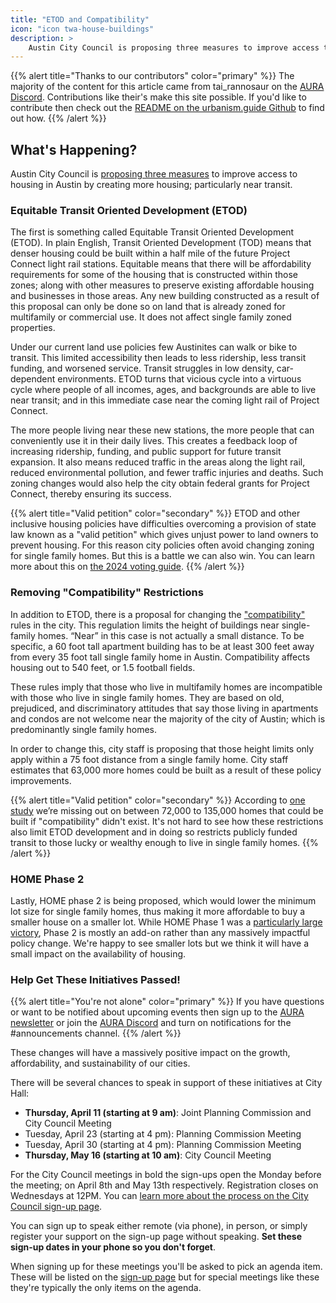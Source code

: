 ```yaml
---
title: "ETOD and Compatibility"
icon: "icon twa-house-buildings"
description: >
    Austin City Council is proposing three measures to improve access to housing in Austin by creating more housing; particularly near transit. Learn what they are and get involved to help get them passed!
---
```


{{% alert title="Thanks to our contributors" color="primary" %}}
The majority of the content for this article came from tai_rannosaur on the [AURA Discord](https://discord.gg/eQqxMV5KMq). Contributions like their's make this site possible. If you'd like to contribute then check out the [README on the urbanism.guide Github](https://github.com/zeezephyr/urbanism-guide) to find out how.
{{% /alert %}}

## What's Happening?

Austin City Council is [proposing three measures](https://speakupaustin.org/f5610) to improve access to housing in Austin by creating more housing; particularly near transit.

### Equitable Transit Oriented Development (ETOD)
The first is something called Equitable Transit Oriented Development (ETOD). In plain English, Transit Oriented Development (TOD) means that denser housing could be built within a half mile of the future Project Connect light rail stations. Equitable means that there will be affordability requirements for some of the housing that is constructed within those zones; along with other measures to preserve existing affordable housing and businesses in those areas. Any new building constructed as a result of this proposal can only be done so on land that is already zoned for multifamily or commercial use. It does not affect single family zoned properties.

Under our current land use policies few Austinites can walk or bike to transit. This limited accessibility then leads to less ridership, less transit funding, and worsened service. Transit struggles in low density, car-dependent environments. ETOD turns that vicious cycle into a virtuous cycle where people of all incomes, ages, and backgrounds are able to live near transit; and in this immediate case near the coming light rail of Project Connect.

The more people living near these new stations, the more people that can conveniently use it in their daily lives. This creates a feedback loop of increasing ridership, funding, and public support for future transit expansion. It also means reduced traffic in the areas along the light rail, reduced environmental pollution, and fewer traffic injuries and deaths. Such zoning changes would also help the city obtain federal grants for Project Connect, thereby ensuring its success.

{{% alert title="Valid petition" color="secondary" %}}
ETOD and other inclusive housing policies have difficulties overcoming a provision of state law known as a "valid petition" which gives unjust power to land owners to prevent housing. For this reason city policies often avoid changing zoning for single family homes. But this is a battle we can also win. You can learn more about this on [the 2024 voting guide](/austin/voting_guide/2024/#the-importance-of-voting).
{{% /alert %}}

### Removing "Compatibility" Restrictions

In addition to ETOD, there is a proposal for changing the ["compatibility"](/austin/housing/compatibility_restrictions) rules in the city. This regulation limits the height of buildings near single-family homes. “Near” in this case is not actually a small distance. To be specific, a 60 foot tall apartment building has to be at least 300 feet away from every 35 foot tall single family home in Austin. Compatibility affects housing out to 540 feet, or 1.5 football fields.

These rules imply that those who live in multifamily homes are incompatible with those who live in single family homes. They are based on old, prejudiced, and discriminatory attitudes that say those living in apartments and condos are not welcome near the majority of the city of Austin; which is predominantly single family homes.

In order to change this, city staff is proposing that those height limits only apply within a 75 foot distance from a single family home. City staff estimates that 63,000 more homes could be built as a result of these policy improvements.

{{% alert title="Valid petition" color="secondary" %}}
According to [one study](https://services.austintexas.gov/edims/pio/document.cfm?id=414871) we’re missing out on between 72,000 to 135,000 homes that could be built if "compatibility" didn't exist. It's not hard to see how these restrictions also limit ETOD development and in doing so restricts publicly funded transit to those lucky or wealthy enough to live in single family homes.
{{% /alert %}}

### HOME Phase 2

Lastly, HOME phase 2 is being proposed, which would lower the minimum lot size for single family homes, thus making it more affordable to buy a smaller house on a smaller lot. While HOME Phase 1 was a [particularly large victory](/austin/wins/2023/#home-options-for-middle-income-empowerment-december-7th), Phase 2 is mostly an add-on rather than any massively impactful policy change. We're happy to see smaller lots but we think it will have a small impact on the availability of housing.

### Help Get These Initiatives Passed!

{{% alert title="You're not alone" color="primary" %}}
If you have questions or want to be notified about upcoming events then sign up to the [AURA newsletter](https://aura-atx.org/subscribe/) or join the [AURA Discord](https://discord.gg/eQqxMV5KMq) and turn on notifications for the #announcements channel.
{{% /alert %}}

These changes will have a massively positive impact on the growth, affordability, and sustainability of our cities.

There will be several chances to speak in support of these initiatives at City Hall:

- **Thursday, April 11 (starting at 9 am)**: Joint Planning Commission and City Council Meeting
- Tuesday, April 23 (starting at 4 pm): Planning Commission Meeting
- Tuesday, April 30 (starting at 4 pm): Planning Commission Meeting
- **Thursday, May 16 (starting at 10 am)**: City Council Meeting

For the City Council meetings in bold the sign-ups open the Monday before the meeting; on April 8th and May 13th respectively. Registration closes on Wednesdays at 12PM. You can [learn more about the process on the City Council sign-up page](https://www.austintexas.gov/department/public-participation-council-meetings).

You can sign up to speak either remote (via phone), in person, or simply register your support on the sign-up page without speaking. **Set these sign-up dates in your phone so you don't forget**.

When signing up for these meetings you'll be asked to pick an agenda item. These will be listed on the [sign-up page](https://www.austintexas.gov/department/public-participation-council-meetings) but for special meetings like these they're typically the only items on the agenda.
